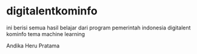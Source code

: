 # digitalentkominfo
ini berisi semua hasil belajar dari program pemerintah indonesia digitalent kominfo tema machine learning 


Andika Heru Pratama
